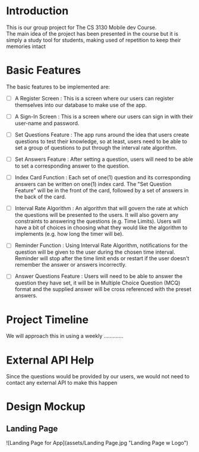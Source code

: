 # Introduction
This is our group project for The CS 3130 Mobile dev Course.  
The main idea of the project has been presented in the course but it is simply a study tool for students, making used of repetition to keep their memories intact

# Basic Features
The basic features to be implemented are:  
- [ ] A Register Screen : This is a screen where our users can register themselves into our database to make use of the app.
- [ ] A Sign-In Screen : This is a screen where our users can sign in with their user-name and password.
- [ ] Set Questions Feature : The app runs around the idea that users create questions to test their knowledge, so at least, users need to be able to set a group of questions to put through the interval rate algorithm.
- [ ] Set Answers Feature : After setting a question, users will need to be able to set a corresponding answer to the question.
- [ ] Index Card Function : Each set of one(1) question and its corresponding answers can be written on one(1) index card. The "Set Question Feature" will be in the front of the card, followed by a set of answers in the back of the card.
- [ ] Interval Rate Algorithm : An algorithm that will govern the rate at which the questions will be presented to the users. It will also govern any constraints to answering the questions (e.g. Time Limits). Users will have a bit of choices in choosing what they would like the algorithm to implements (e.g. how long the timer will be).
- [ ] Reminder Function : Using Interval Rate Algorithm, notifications for the question will be given to the user during the chosen time interval. Reminder will stop after the time limit ends or restart if the user doesn't remember the answer or answers incorrectly.
- [ ] Answer Questions Feature : Users will need to be able to answer the question they have set, it will be in Multiple Choice Question (MCQ) format and the supplied answer will be cross referenced with the preset answers.


# Project Timeline
We will approach this in using a weekly .............

# External API Help
Since the questions would be provided by our users, we would not need to contact any external API to make this happen

# Design Mockup

## Landing Page
![Landing Page for App](assets/Landing Page.jpg "Landing Page w Logo")